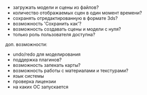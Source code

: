 * загружать модели и сцены из файлов?
* количество отображаемых сцен в один момент времени?
* сохранять отредактированную в формате 3ds?
* возможность 'Сохранить как'?
* возможность создавать сцены и модели с нуля?
* только роль пользователя доступна?

доп. возможности:
* undo/redo для моделирования
* поддержка плагинов?
* возможность запекать карты?
* возможность работы с материалами и текстурами?
* язык системы
* проверка лицензии
* на каких ОС запускается
